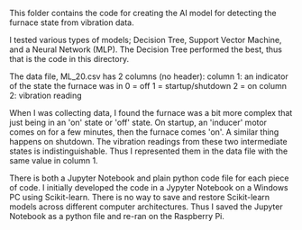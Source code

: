 This folder contains the code for creating the AI model for
detecting the furnace state from vibration data. 

I tested various types of models; Decision Tree, Support Vector Machine,
and a Neural Network (MLP). The Decision Tree performed the best, thus 
that is the code in this directory.

The data file, ML_20.csv has 2 columns (no header):
  column 1: an indicator of the state the furnace was in
              0 = off
              1 = startup/shutdown
              2 = on
  column 2: vibration reading

When I was collecting data, I found the furnace was a bit more complex
that just being in an 'on' state or 'off' state. On startup, an 'inducer' 
motor comes on for a few minutes, then the furnace comes 'on'. A similar
thing happens on shutdown. The vibration readings from these two 
intermediate states is indistinguishable. Thus I represented them in the
data file with the same value in column 1.

There is both a Jupyter Notebook and plain python code file for each piece
of code. I initially developed the code in a Jypyter Notebook on a Windows PC
using Scikit-learn. There is no way to save and restore Scikit-learn models
across different computer architectures. Thus I saved the Jupyter Notebook
as a python file and re-ran on the Raspberry Pi.
  
     